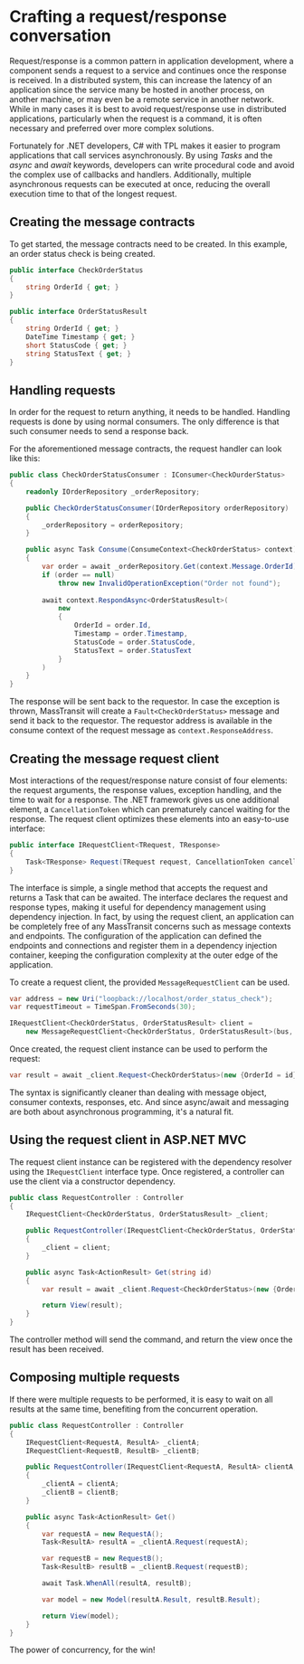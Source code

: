 # Crafting a request/response conversation

Request/response is a common pattern in application development, where a component sends a request to a service and
continues once the response is received. In a distributed system, this can increase the latency of an application
since the service many be hosted in another process, on another machine, or may even be a remote service in another
network. While in many cases it is best to avoid request/response use in distributed applications, particularly when
the request is a command, it is often necessary and preferred over more complex solutions.

Fortunately for .NET developers, C# with TPL makes it easier to program applications
that call services asynchronously. By using *Tasks* and the *async* and *await* keywords, developers can write
procedural code and avoid the complex use of callbacks and handlers. Additionally, multiple asynchronous requests can
be executed at once, reducing the overall execution time to that of the longest request.

## Creating the message contracts

To get started, the message contracts need to be created. In this example, an order status check is being created.

```csharp
public interface CheckOrderStatus
{
    string OrderId { get; }
}

public interface OrderStatusResult
{
    string OrderId { get; }
    DateTime Timestamp { get; }
    short StatusCode { get; }
    string StatusText { get; }
}
```

## Handling requests

In order for the request to return anything, it needs to be handled. Handling requests
is done by using normal consumers. The only difference is that such consumer needs to send a response back.

For the aforementioned message contracts, the request handler can look like this:

```csharp
public class CheckOrderStatusConsumer : IConsumer<CheckOurderStatus>
{
    readonly IOrderRepository _orderRepository;

    public CheckOrderStatusConsumer(IOrderRepository orderRepository)
    {
        _orderRepository = orderRepository;
    }

    public async Task Consume(ConsumeContext<CheckOrderStatus> context)
    {
        var order = await _orderRepository.Get(context.Message.OrderId);
        if (order == null)
            throw new InvalidOperationException("Order not found");
        
        await context.RespondAsync<OrderStatusResult>(
            new 
            {
                OrderId = order.Id,
                Timestamp = order.Timestamp,
                StatusCode = order.StatusCode,
                StatusText = order.StatusText
            }
        )
    }
}
```

The response will be sent back to the requestor. In case the exception is thrown, 
MassTransit will create a `Fault<CheckOrderStatus>` message and send it back to the
requestor. The requestor address is available in the consume context of the 
request message as `context.ResponseAddress`.

## Creating the message request client

Most interactions of the request/response nature consist of four elements: the request arguments, the response values,
exception handling, and the time to wait for a response. The .NET framework gives us one additional element, a
`CancellationToken` which can prematurely cancel waiting for the response. The request client optimizes these elements
into an easy-to-use interface:

```csharp
public interface IRequestClient<TRequest, TResponse>
{
    Task<TResponse> Request(TRequest request, CancellationToken cancellationToken);
}
```

The interface is simple, a single method that accepts the request and returns a Task that can be awaited. The interface
declares the request and response types, making it useful for dependency management using dependency injection. In fact,
by using the request client, an application can be completely free of any MassTransit concerns such as message contexts
and endpoints. The configuration of the application can defined the endpoints and connections and register them in
a dependency injection container, keeping the configuration complexity at the outer edge of the application.

To create a request client, the provided `MessageRequestClient` can be used.

```csharp
var address = new Uri("loopback://localhost/order_status_check");
var requestTimeout = TimeSpan.FromSeconds(30);

IRequestClient<CheckOrderStatus, OrderStatusResult> client =
    new MessageRequestClient<CheckOrderStatus, OrderStatusResult>(bus, address, requestTimeout);
```

Once created, the request client instance can be used to perform the request:

```csharp
var result = await _client.Request<CheckOrderStatus>(new {OrderId = id});
```

The syntax is significantly cleaner than dealing with message object, consumer contexts, responses,
etc. And since async/await and messaging are both about asynchronous programming, it's a natural fit.

## Using the request client in ASP.NET MVC

The request client instance can be registered with the dependency resolver using the `IRequestClient`
interface type. Once registered, a controller can use the client via a constructor dependency.

```csharp
public class RequestController : Controller
{
    IRequestClient<CheckOrderStatus, OrderStatusResult> _client;

    public RequestController(IRequestClient<CheckOrderStatus, OrderStatusResult> client)
    {
        _client = client;
    }

    public async Task<ActionResult> Get(string id)
    {
        var result = await _client.Request<CheckOrderStatus>(new {OrderId = id});

        return View(result);
    }
}
```

The controller method will send the command, and return the view once the result has been received.

## Composing multiple requests

If there were multiple requests to be performed, it is easy to wait on all results at the same time,
benefiting from the concurrent operation.

```csharp
public class RequestController : Controller
{
    IRequestClient<RequestA, ResultA> _clientA;
    IRequestClient<RequestB, ResultB> _clientB;

    public RequestController(IRequestClient<RequestA, ResultA> clientA, IRequestClient<RequestB, ResultB> clientB)
    {
        _clientA = clientA;
        _clientB = clientB;
    }

    public async Task<ActionResult> Get()
    {
        var requestA = new RequestA();
        Task<ResultA> resultA = _clientA.Request(requestA);

        var requestB = new RequestB();
        Task<ResultB> resultB = _clientB.Request(requestB);

        await Task.WhenAll(resultA, resultB);

        var model = new Model(resultA.Result, resultB.Result);

        return View(model);
    }
}
```

The power of concurrency, for the win!

